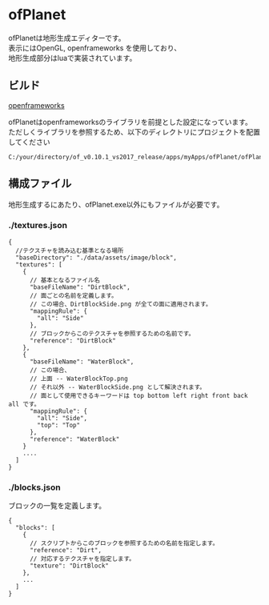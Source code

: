 # ofPlanet
ofPlanetは地形生成エディターです。  
表示にはOpenGL, openframeworks を使用しており、  
地形生成部分はluaで実装されています。

## ビルド
[openframeworks](https://openframeworks.cc/ja/)  

ofPlanetはopenframeworksのライブラリを前提とした設定になっています。  
ただしくライブラリを参照するため、以下のディレクトリにプロジェクトを配置してください
````
C:/your/directory/of_v0.10.1_vs2017_release/apps/myApps/ofPlanet/ofPlanet
````


## 構成ファイル
地形生成するにあたり、ofPlanet.exe以外にもファイルが必要です。

### ./textures.json
````
{
  //テクスチャを読み込む基準となる場所
  "baseDirectory": "./data/assets/image/block",
  "textures": [
    {
      // 基本となるファイル名
      "baseFileName": "DirtBlock",
      // 面ごとの名前を定義します。
      // この場合、DirtBlockSide.png が全ての面に適用されます。
      "mappingRule": {
        "all": "Side"
      },
      // ブロックからこのテクスチャを参照するための名前です。
      "reference": "DirtBlock"
    },
    {
      "baseFileName": "WaterBlock",
      // この場合、
      // 上面 -- WaterBlockTop.png
      // それ以外 -- WaterBlockSide.png として解決されます。
      // 面として使用できるキーワードは top bottom left right front back all です。
      "mappingRule": {
        "all": "Side",
        "top": "Top"
      },
      "reference": "WaterBlock"
    }
    ....
  ]
}
````

### ./blocks.json
ブロックの一覧を定義します。  
````
{
  "blocks": [
    {
      // スクリプトからこのブロックを参照するための名前を指定します。
      "reference": "Dirt",
      // 対応するテクスチャを指定します。
      "texture": "DirtBlock"
    },
    ...
  ]
}
````